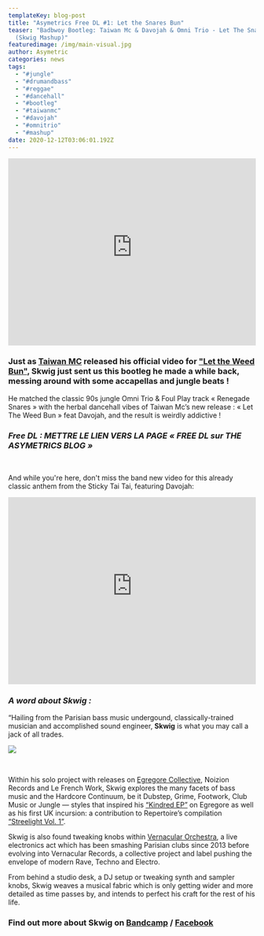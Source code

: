 ```yaml
---
templateKey: blog-post
title: "Asymetrics Free DL #1: Let the Snares Bun"
teaser: "Badbwoy Bootleg: Taiwan Mc & Davojah & Omni Trio - Let The Snares Bun
  (Skwig Mashup)"
featuredimage: /img/main-visual.jpg
author: Asymetric
categories: news
tags:
  - "#jungle"
  - "#drumandbass"
  - "#reggae"
  - "#dancehall"
  - "#bootleg"
  - "#taiwanmc"
  - "#davojah"
  - "#omnitrio"
  - "#mashup"
date: 2020-12-12T03:06:01.192Z
---
```

<iframe width="100%" height="380" src="https://www.youtube-nocookie.com/embed/CEnU2JPM2sA" frameborder="0" allow="accelerometer; autoplay; clipboard-write; encrypted-media; gyroscope; picture-in-picture" allowfullscreen referrerpolicy="origin"></iframe>

### Just as [Taiwan MC](https://theasymetrics.com/blog/special-request/) released his official video for ["Let the Weed Bun"](https://www.youtube.com/watch?v=ONyrc0jHb3A), [](https://www.facebook.com/Skwig)**Skwig** just sent us this bootleg he made a while back, messing around with some accapellas and jungle beats !

He matched the classic 90s jungle Omni Trio & Foul Play track « Renegade Snares » with the herbal dancehall vibes of Taiwan Mc’s new release : « Let The Weed Bun » feat Davojah, and the result is weirdly addictive !

### *Free DL : METTRE LE LIEN VERS LA PAGE « FREE DL sur THE ASYMETRICS BLOG »*

<br>

And while you're here, don't miss the band new video for this already classic anthem from the Sticky Tai Tai, featuring Davojah:

<iframe width="100%" height="380" src="https://www.youtube-nocookie.com/embed/ONyrc0jHb3A" frameborder="0" allow="accelerometer; autoplay; clipboard-write; encrypted-media; gyroscope; picture-in-picture" allowfullscreen referrerpolicy="origin"></iframe>

### *A word about Skwig :*

“Hailing from the Parisian bass music undergound, classically-trained musician and accomplished sound engineer, **Skwig** is what you may call a jack of all trades.

![](/img/skwig.jpg)

<br>

Within his solo project with releases on [Egregore Collective](https://egregorecollective.bandcamp.com/), Noizion Records and Le French Work, Skwig explores the many facets of bass music and the Hardcore Continuum, be it Dubstep, Grime, Footwork, Club Music or Jungle — styles that inspired his [“Kindred EP”](https://egregorecollective.bandcamp.com/album/egr005ep-skwig-kindred-ep) on Egregore as well as his first UK incursion: a contribution to Repertoire’s compilation [“Streelight Vol. 1”](https://repertoire.bandcamp.com/album/streetlight-vol-1).

Skwig is also found tweaking knobs within [Vernacular Orchestra](https://www.facebook.com/vernacularparis/), a live electronics act which has been smashing Parisian clubs since 2013 before evolving into Vernacular Records, a collective project and label pushing the envelope of modern Rave, Techno and Electro.

From behind a studio desk, a DJ setup or tweaking synth and sampler knobs, Skwig weaves a musical fabric which is only getting wider and more detailed as time passes by, and intends to perfect his craft for the rest of his life.

### Find out more about Skwig on [Bandcamp](https://egregorecollective.bandcamp.com/album/egr005ep-skwig-kindred-ep) / [Facebook](https://www.facebook.com/Skwig)